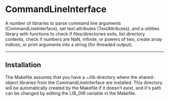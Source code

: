 # CommandLineInterface

A number of libraries to parse command line arguments (CommandLineInterface), set text attributes (TextAttributes), and a utilities library with functions to check if files/directories exits, list directory contents, check if numbers are NaN, infinite, or powers of two, create array indices, or print arguments into a string (for threaded output).

-----------------------------------------
 Installation
-----------------------------------------
The Makefile assumes that you have a ~/lib directory where the shared-object libraries from the CommandLineInterface are installed. This directory will be automatically created by the Makefile if it doesn't exist, and it's path can be changed by editing the LIB_DIR variable in the Makefile.
